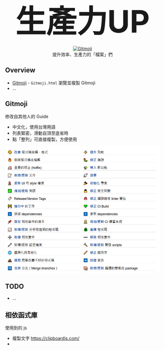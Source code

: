 <br/>

<p align="center">
	<b style="font-size: 100px">生產力UP</b>
</p>

<p align="center">
  <a href="https://gitmoji.dev">
    <img src="https://img.shields.io/badge/gitmoji-%20😜%20😍-FFDD67.svg?style=flat-square" alt="Gitmoji">
  </a>
  <br/>
  提升效率、生產力的「檔案」們
</p>

## Overview

- [Gitmoji](Gitmoji.html) - `Gitmoji.html`
  瀏覽並複製 Gitmoji
- ...

## Gitmoji

修改自其他人的 Guide

- 中文化，使用台灣用語
- 列表緊密，滑動自頂至底省時
- 點「整列」可直接複製，方便使用

![](screenshots/gitmoji.PNG)

## TODO

- ...

## 相依函式庫

使用到的 js

- 複製文字 https://clipboardjs.com/
- 